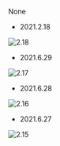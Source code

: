 None
- 2021.2.18

![2.18](https://xtj2020.top/webimg/练字/2021-2/2021-2-18.jpg)
- 2021.6.29

![2.17](https://xtj2020.top/webimg/练字/2021-2/2021-2-17.jpg)

- 2021.6.28

![2.16](https://xtj2020.top/webimg/练字/2021-2/2021-2-16.jpg)

- 2021.6.27

![2.15](https://xtj2020.top/webimg/练字/2021-2/2021-2-15.jpg)
